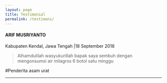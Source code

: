 ```yaml
---
layout: page
title: Testimonial
permalink: /testimoni/
---
```


#### ARIF MUSRIYANTO 
Kabupaten Kendal, Jawa Tengah |18 September 2018

> Alhamdulilah wasyukurillah bapak saya sembuh dengan mengonsumsi air milagros 6 botol satu minggu

#Penderita asam urat
***
